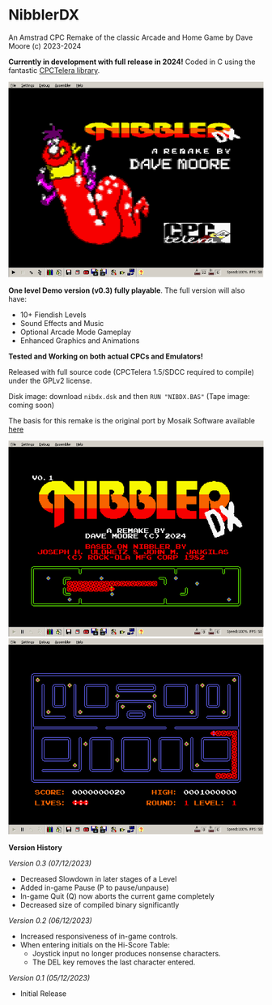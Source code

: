 # NibblerDX

An Amstrad CPC Remake of the classic Arcade and Home Game
by Dave Moore (c) 2023-2024

**Currently in development with full release in 2024!**
Coded in C using the fantastic [CPCTelera library](https://lronaldo.github.io/cpctelera/).

![](/promo/loading.png)

**One level Demo version (v0.3) fully playable**. The full version will also have:

* 10+ Fiendish Levels
* Sound Effects and Music
* Optional Arcade Mode Gameplay
* Enhanced Graphics and Animations

**Tested and Working on both actual CPCs and Emulators!**

Released with full source code (CPCTelera 1.5/SDCC required to compile) under the GPLv2 license.

Disk image: download `nibdx.dsk` and then `RUN "NIBDX.BAS"`
(Tape image: coming soon)

The basis for this remake is the original port by Mosaik Software available [here](https://www.cpc-power.com/index.php?page=detail&num=2476)

![](/promo/demo.png)
![](/promo/game.png)

**Version History**

*Version 0.3 (07/12/2023)*

* Decreased Slowdown in later stages of a Level
* Added in-game Pause (P to pause/unpause)
* In-game Quit (Q) now aborts the current game completely
* Decreased size of compiled binary significantly

*Version 0.2 (06/12/2023)*

* Increased responsiveness of in-game controls.
* When entering initials on the Hi-Score Table:
  * Joystick input no longer produces nonsense characters.
  * The DEL key removes the last character entered.

*Version 0.1 (05/12/2023)*

* Initial Release
